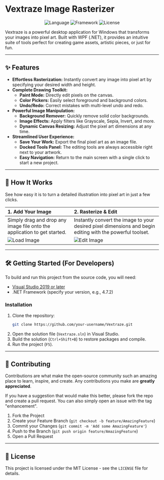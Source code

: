 # Vextraze Image Rasterizer


<p align="center">
  <img alt="Language" src="https://img.shields.io/badge/language-C%23-blueviolet">
  <img alt="Framework" src="https://img.shields.io/badge/framework-WPF%20(.NET)-blue">
  <img alt="License" src="https://img.shields.io/badge/license-MIT-green">
</p>

Vextraze is a powerful desktop application for Windows that transforms your images into pixel art. Built with WPF (.NET), it provides an intuitive suite of tools perfect for creating game assets, artistic pieces, or just for fun.

---

## ✨ Features

*   **Effortless Rasterization:** Instantly convert any image into pixel art by specifying your desired width and height.
*   **Complete Drawing Toolkit:**
    *   **Paint Mode:** Directly edit pixels on the canvas.
    *   **Color Pickers:** Easily select foreground and background colors.
    *   **Undo/Redo:** Correct mistakes with multi-level undo and redo.
*   **Powerful Image Manipulation:**
    *   **Background Remover:** Quickly remove solid color backgrounds.
    *   **Image Effects:** Apply filters like Grayscale, Sepia, Invert, and more.
    *   **Dynamic Canvas Resizing:** Adjust the pixel art dimensions at any time.
*   **Streamlined User Experience:**
    *   **Save Your Work:** Export the final pixel art as an image file.
    *   **Docked Tools Panel:** The editing tools are always accessible right next to your artwork.
    *   **Easy Navigation:** Return to the main screen with a single click to start a new project.

---

## 🚀 How It Works

See how easy it is to turn a detailed illustration into pixel art in just a few clicks.

| 1. Add Your Image                                                                                                | 2. Rasterize & Edit                                                                                               |
| :--------------------------------------------------------------------------------------------------------------- | :---------------------------------------------------------------------------------------------------------------- |
| Simply drag and drop any image file onto the application to get started.                                         | Instantly convert the image to your desired pixel dimensions and begin editing with the powerful toolset.         |
| <img src="https://github.com/user-attachments/assets/f851e425-6237-47d3-bcd5-ce48e661fd9f" alt="Load Image"> | <img src="https://github.com/user-attachments/assets/0920a763-6453-493e-98f6-8f17f8675e5e" alt="Edit Image"> |

---

## 🛠️ Getting Started (For Developers)

To build and run this project from the source code, you will need:

*   [Visual Studio 2019 or later](https://visualstudio.microsoft.com/)
*   .NET Framework (specify your version, e.g., 4.7.2)

### Installation

1.  Clone the repository:
    ```sh
    git clone https://github.com/your-username/Vextraze.git
    ```
2.  Open the solution file (`Vextraze.sln`) in Visual Studio.
3.  Build the solution (`Ctrl+Shift+B`) to restore packages and compile.
4.  Run the project (`F5`).

---

## 🤝 Contributing

Contributions are what make the open-source community such an amazing place to learn, inspire, and create. Any contributions you make are **greatly appreciated**.

If you have a suggestion that would make this better, please fork the repo and create a pull request. You can also simply open an issue with the tag "enhancement".

1.  Fork the Project
2.  Create your Feature Branch (`git checkout -b feature/AmazingFeature`)
3.  Commit your Changes (`git commit -m 'Add some AmazingFeature'`)
4.  Push to the Branch (`git push origin feature/AmazingFeature`)
5.  Open a Pull Request

---

## 📄 License

This project is licensed under the MIT License - see the `LICENSE` file for details.
